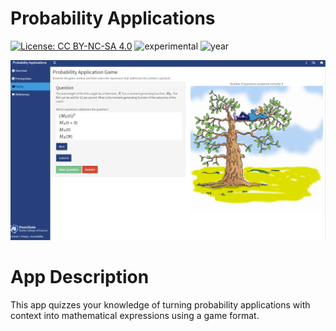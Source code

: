 # Probability Applications

[![License: CC BY-NC-SA 4.0](https://img.shields.io/badge/License-CC%20BY--NC--SA%204.0-lightgrey.svg)](https://creativecommons.org/licenses/by-nc-sa/4.0/) ![experimental](https://img.shields.io/badge/lifecycle-experimental-orange) 
![year](https://img.shields.io/badge/year-2020-lightgrey)

![App Screenshot](../docs/Screenshot.png)

# App Description
This app quizzes your knowledge of turning probability applications with context into mathematical expressions using a game format.
